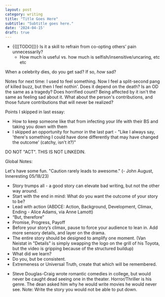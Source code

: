 ```yaml
---
layout: post
category: writing
title: "Title Goes Here"
subtitle: "Subtitle goes here."
date: '2024-04-15'
draft: true
---
```


<!-- Something I've been meaning to try: use headings for section transitions -->

- {{[[TODO]]}} Is it a skill to refrain from co-opting others' pain unnecessarily?
    - How much is useful vs. how much is selfish/insensitive/uncaring, etc etc

When a celebrity dies, do you get sad? If so, _how_ sad?

Notes for next time: I used to feel something. Now I feel a split-second pang of killed buzz, but then I feel nothin'. Does it depend on the death? Is an OD the same as a tragedy? Does horrified count? Being affected by it isn't the same as feeling sad about it. What about the person's contributions, and those future contributions that will never be realized?

<!-- This may be irrelevant for this week's essay, leaving them here anyway: -->

Points I skipped in last essay:
- How to keep someone like that from infecting your life with their BS and taking you down with them
- I skipped an opportunity for humor in the last part - "Like I always say, 'there's something I could have done differently that may have changed the outcome' (catchy, isn't it?)"


DO NOT "ACT". THIS IS NOT LINKEDIN.

Global Notes:

Let's have some fun. "Caution rarely leads to awesome." (- John August, Inneresting 05/18/23)

- Story trumps all - a good story can elevate bad writing, but not the other way around.
- Start with the end in mind: What do you want the outcome of your story to be?
- Lead with action (ABDCE: Action, Background, Development, Climax, Ending - Alice Adams, via Anne Lamott)
- “But, therefore”
- Promise, Progress, Payoff
- Before your story’s climax, pause to force your audience to lean in. Add more sensory details, and layer on the drama.
- The entire story should be designed to amplify one moment. (Van Neistat in "Details" is simply swapping the logo on the grill of his Toyota, but the video is gripping because of the structured buildup)
- What did we learn?
- Do you, but be consistent.
- Extremeness or Universal Truth, create that which will be remembered.

<!-- Candidate note -->
- Steve Douglas-Craig wrote romantic comedies in college, but would never be caught dead seeing one in the theater. Horror/Thriller is his genre. The dean asked him why he would write movies he would never see. Note: Write the story you would not be able to put down.